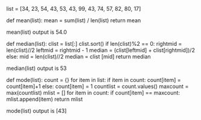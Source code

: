 list = [34, 23, 54, 43, 53, 43, 99, 43, 74, 57, 82, 80, 17]

def mean(list):
	mean = sum(list) / len(list)
	return mean
  
mean(list)
output is 54.0
  
def median(list):
  clist = list[:]
  clist.sort()
  if len(clist)%2 == 0: 
      rightmid = len(clist)//2
      leftmid = rightmid - 1
      median = (clist[leftmid] + clist[rightmid])/2
  else:
      mid = len(clist)//2
      median = clist [mid]
  return median
  
median(list)
output is 53
  
def mode(list):
  count = {}
  for item in list:
      if item in count:
          count[item] = count[item]+1
      else:
          count[item] = 1
  countlist = count.values()
  maxcount = max(countlist)
  mlist = []
  for item in count:
      if count[item] == maxcount:
          mlist.append(item)
  return mlist
   
 mode(list)
 output is [43]
